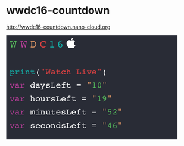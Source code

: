 # wwdc16-countdown

http://wwdc16-countdown.nano-cloud.org

![Preview Img](/public/preview.png?raw=true "Preview Image")
